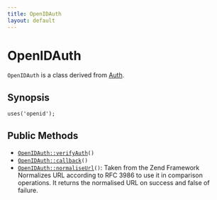 ```yaml
---
title: OpenIDAuth
layout: default
---
```


# OpenIDAuth

<code>OpenIDAuth</code> is a class derived from <a href="Auth">Auth</a>.

## Synopsis

<pre><code>uses('openid');
</code></pre>
## Public Methods

* <code><a href="OpenIDAuth%3A%3AverifyAuth">OpenIDAuth::verifyAuth</a>()</code>
* <code><a href="OpenIDAuth%3A%3Acallback">OpenIDAuth::callback</a>()</code>
* <code><a href="OpenIDAuth%3A%3AnormaliseUrl">OpenIDAuth::normaliseUrl</a>()</code>: Taken from the Zend Framework
Normalizes URL according to RFC 3986 to use it in comparison operations.
It returns the normalised URL on success and false of failure.

